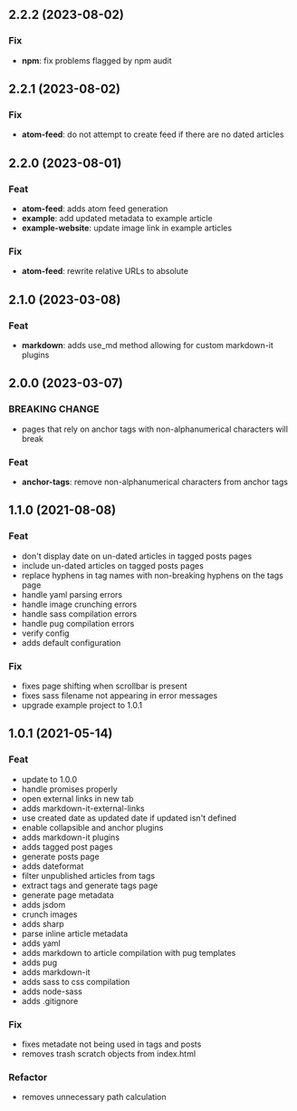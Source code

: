 ## 2.2.2 (2023-08-02)

### Fix

- **npm**: fix problems flagged by npm audit

## 2.2.1 (2023-08-02)

### Fix

- **atom-feed**: do not attempt to create feed if there are no dated articles

## 2.2.0 (2023-08-01)

### Feat

- **atom-feed**: adds atom feed generation
- **example**: add updated metadata to example article
- **example-website**: update image link in example articles

### Fix

- **atom-feed**: rewrite relative URLs to absolute

## 2.1.0 (2023-03-08)

### Feat

- **markdown**: adds use_md method allowing for custom markdown-it plugins

## 2.0.0 (2023-03-07)

### BREAKING CHANGE

- pages that rely on anchor tags with non-alphanumerical characters will break

### Feat

- **anchor-tags**: remove non-alphanumerical characters from anchor tags

## 1.1.0 (2021-08-08)

### Feat

- don't display date on un-dated articles in tagged posts pages
- include un-dated articles on tagged posts pages
- replace hyphens in tag names with non-breaking hyphens on the tags page
- handle yaml parsing errors
- handle image crunching errors
- handle sass compilation errors
- handle pug compilation errors
- verify config
- adds default configuration

### Fix

- fixes page shifting when scrollbar is present
- fixes sass filename not appearing in error messages
- upgrade example project to 1.0.1

## 1.0.1 (2021-05-14)

### Feat

- update to 1.0.0
- handle promises properly
- open external links in new tab
- adds markdown-it-external-links
- use created date as updated date if updated isn't defined
- enable collapsible and anchor plugins
- adds markdown-it plugins
- adds tagged post pages
- generate posts page
- adds dateformat
- filter unpublished articles from tags
- extract tags and generate tags page
- generate page metadata
- adds jsdom
- crunch images
- adds sharp
- parse inline article metadata
- adds yaml
- adds markdown to article compilation with pug templates
- adds pug
- adds markdown-it
- adds sass to css compilation
- adds node-sass
- adds .gitignore

### Fix

- fixes metadate not being used in tags and posts
- removes trash scratch objects from index.html

### Refactor

- removes unnecessary path calculation
